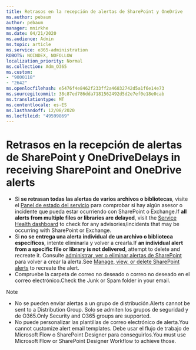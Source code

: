 ```yaml
---
title: Retrasos en la recepción de alertas de SharePoint y OneDrive
ms.author: pebaum
author: pebaum
manager: mnirkhe
ms.date: 04/21/2020
ms.audience: Admin
ms.topic: article
ms.service: o365-administration
ROBOTS: NOINDEX, NOFOLLOW
localization_priority: Normal
ms.collection: Adm_O365
ms.custom:
- "9000118"
- "2642"
ms.openlocfilehash: e5476f4e8462f233ff2a46832742d5a1f6e14e73
ms.sourcegitcommit: 38c87ed786dda7181562492d5d2e7ef0e18e0cab
ms.translationtype: MT
ms.contentlocale: es-ES
ms.lasthandoff: 12/08/2020
ms.locfileid: "49599869"
---
```

# <a name="delays-in-receiving-sharepoint-and-onedrive-alerts"></a><span data-ttu-id="1f9ac-102">Retrasos en la recepción de alertas de SharePoint y OneDrive</span><span class="sxs-lookup"><span data-stu-id="1f9ac-102">Delays in receiving SharePoint and OneDrive alerts</span></span>

- <span data-ttu-id="1f9ac-103">Si **se retrasan todas las alertas de varios archivos o bibliotecas**, visite el [Panel de estado del servicio](https://portal.office.com/adminportal/home?ref=/servicehealth) para comprobar si hay algún asesor o incidente que pueda estar ocurriendo con SharePoint o Exchange.</span><span class="sxs-lookup"><span data-stu-id="1f9ac-103">If **all alerts from multiple files or libraries are delayed**, visit the [Service Health dashboard](https://portal.office.com/adminportal/home?ref=/servicehealth) to check for any advisories/incidents that may be occurring with SharePoint or Exchange.</span></span>
- <span data-ttu-id="1f9ac-104">Si **no se entrega una alerta individual de un archivo o biblioteca específicos**, intente eliminarla y volver a crearla.</span><span class="sxs-lookup"><span data-stu-id="1f9ac-104">If **an individual alert from a specific file or library is not delivered**, attempt to delete and recreate it.</span></span> <span data-ttu-id="1f9ac-105">Consulte [administrar, ver o eliminar alertas de SharePoint](https://support.microsoft.com/office/99dfb19c-9a90-4a8c-aba1-aa8c8afb0de2) para volver a crear la alerta.</span><span class="sxs-lookup"><span data-stu-id="1f9ac-105">See [Manage, view, or delete SharePoint alerts](https://support.microsoft.com/office/99dfb19c-9a90-4a8c-aba1-aa8c8afb0de2) to recreate the alert.</span></span>
- <span data-ttu-id="1f9ac-106">Compruebe la carpeta de correo no deseado o correo no deseado en el correo electrónico.</span><span class="sxs-lookup"><span data-stu-id="1f9ac-106">Check the Junk or Spam folder in your email.</span></span>

> [!NOTE]
> - <span data-ttu-id="1f9ac-107">No se pueden enviar alertas a un grupo de distribución.</span><span class="sxs-lookup"><span data-stu-id="1f9ac-107">Alerts cannot be sent to a Distribution Group.</span></span> <span data-ttu-id="1f9ac-108">Solo se admiten los grupos de seguridad y de O365.</span><span class="sxs-lookup"><span data-stu-id="1f9ac-108">Only Security and O365 groups are supported.</span></span>
> - <span data-ttu-id="1f9ac-109">No puede personalizar las plantillas de correo electrónico de alerta.</span><span class="sxs-lookup"><span data-stu-id="1f9ac-109">You cannot customize alert email templates.</span></span> <span data-ttu-id="1f9ac-110">Debe usar el flujo de trabajo de Microsoft Flow o SharePoint Designer para conseguirlos.</span><span class="sxs-lookup"><span data-stu-id="1f9ac-110">You must use Microsoft Flow or SharePoint Designer Workflow to achieve those.</span></span>
